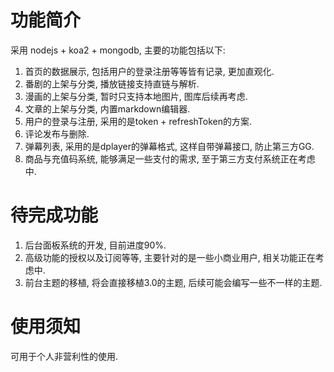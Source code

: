 # 功能简介

采用 nodejs + koa2 + mongodb, 主要的功能包括以下:

1. 首页的数据展示, 包括用户的登录注册等等皆有记录, 更加直观化.
2. 番剧的上架与分类, 播放链接支持直链与解析.
3. 漫画的上架与分类, 暂时只支持本地图片, 图库后续再考虑.
4. 文章的上架与分类, 内置markdown编辑器.
5. 用户的登录与注册, 采用的是token + refreshToken的方案.
6. 评论发布与删除.
7. 弹幕列表, 采用的是dplayer的弹幕格式, 这样自带弹幕接口, 防止第三方GG.
8. 商品与充值码系统, 能够满足一些支付的需求, 至于第三方支付系统正在考虑中.

# 待完成功能

1. 后台面板系统的开发, 目前进度90%.
2. 高级功能的授权以及订阅等等, 主要针对的是一些小商业用户, 相关功能正在考虑中.
3. 前台主题的移植, 将会直接移植3.0的主题, 后续可能会编写一些不一样的主题.

# 使用须知

可用于个人非营利性的使用.
